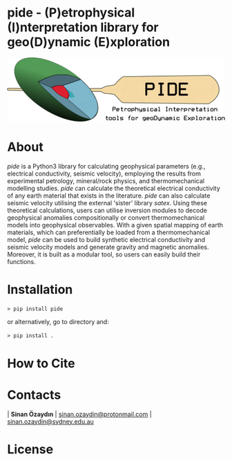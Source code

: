 # pide - (P)etrophysical (I)nterpretation library for geo(D)ynamic (E)xploration

<img src="./docs/figures/pide_logo_0.png">

# About
*pide* is a Python3 library for calculating geophysical parameters (e.g., electrical conductivity, seismic velocity), employing the results from experimental petrology, mineral/rock physics, and thermomechanical modelling studies. *pide* can calculate the theoretical electrical conductivity of any earth material that exists in the literature. *pide* can also calculate seismic velocity utilising the external 'sister' library *satex*. Using these theoretical calculations, users can utilise inversion modules to decode geophysical anomalies compositionally or convert thermomechanical models into geophysical observables. With a given spatial mapping of earth materials, which can preferentially be loaded from a thermomechanical model, *pide*  can be used to build synthetic electrical conductivity and seismic velocity models and generate gravity and magnetic anomalies. Moreover, it is built as a modular tool, so users can easily build their functions.

# Installation

`> pip install pide`

or alternatively, go to directory and:

`> pip install .`

# How to Cite

# Contacts

| **Sinan Özaydın** | sinan.ozaydin@protonmail.com | sinan.ozaydin@sydney.edu.au

# License


